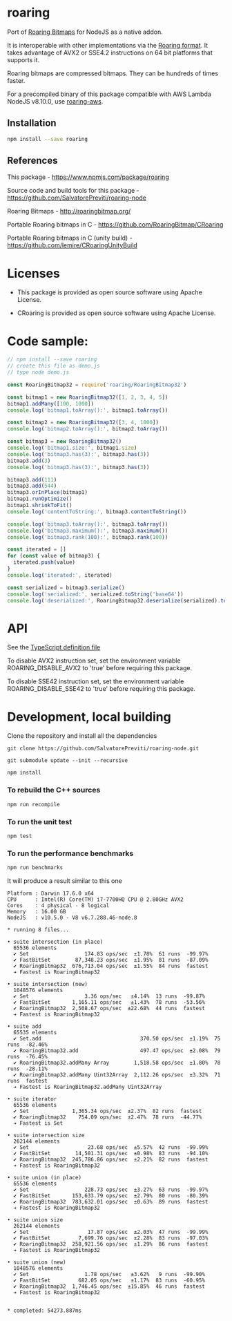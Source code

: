 # roaring

Port of [Roaring Bitmaps](http://roaringbitmap.org) for NodeJS as a native addon.

It is interoperable with other implementations via the [Roaring format](https://github.com/RoaringBitmap/RoaringFormatSpec/).
It takes advantage of AVX2 or SSE4.2 instructions on 64 bit platforms that supports it.

Roaring bitmaps are compressed bitmaps. They can be hundreds of times faster.

For a precompiled binary of this package compatible with AWS Lambda NodeJS v8.10.0, use [roaring-aws](https://www.npmjs.com/package/roaring-aws).

## Installation

```sh
npm install --save roaring
```

## References

This package - <https://www.npmjs.com/package/roaring>

Source code and build tools for this package - <https://github.com/SalvatorePreviti/roaring-node>

Roaring Bitmaps - <http://roaringbitmap.org/>

Portable Roaring bitmaps in C - <https://github.com/RoaringBitmap/CRoaring>

Portable Roaring bitmaps in C (unity build) - https://github.com/lemire/CRoaringUnityBuild

# Licenses

- This package is provided as open source software using Apache License.

- CRoaring is provided as open source software using Apache License.

# Code sample:

```javascript
// npm install --save roaring
// create this file as demo.js
// type node demo.js

const RoaringBitmap32 = require('roaring/RoaringBitmap32')

const bitmap1 = new RoaringBitmap32([1, 2, 3, 4, 5])
bitmap1.addMany([100, 1000])
console.log('bitmap1.toArray():', bitmap1.toArray())

const bitmap2 = new RoaringBitmap32([3, 4, 1000])
console.log('bitmap2.toArray():', bitmap2.toArray())

const bitmap3 = new RoaringBitmap32()
console.log('bitmap1.size:', bitmap1.size)
console.log('bitmap3.has(3):', bitmap3.has(3))
bitmap3.add(3)
console.log('bitmap3.has(3):', bitmap3.has(3))

bitmap3.add(111)
bitmap3.add(544)
bitmap3.orInPlace(bitmap1)
bitmap1.runOptimize()
bitmap1.shrinkToFit()
console.log('contentToString:', bitmap3.contentToString())

console.log('bitmap3.toArray():', bitmap3.toArray())
console.log('bitmap3.maximum():', bitmap3.maximum())
console.log('bitmap3.rank(100):', bitmap3.rank(100))

const iterated = []
for (const value of bitmap3) {
  iterated.push(value)
}
console.log('iterated:', iterated)

const serialized = bitmap3.serialize()
console.log('serialized:', serialized.toString('base64'))
console.log('deserialized:', RoaringBitmap32.deserialize(serialized).toArray())
```

# API

See the [TypeScript definition file](https://github.com/SalvatorePreviti/roaring-node/blob/master/index.d.ts)

To disable AVX2 instruction set, set the environment variable ROARING_DISABLE_AVX2 to 'true' before requiring this package.

To disable SSE42 instruction set, set the environment variable ROARING_DISABLE_SSE42 to 'true' before requiring this package.

# Development, local building

Clone the repository and install all the dependencies

```
git clone https://github.com/SalvatorePreviti/roaring-node.git

git submodule update --init --recursive

npm install
```

### To rebuild the C++ sources

```
npm run recompile
```

### To run the unit test

```
npm test
```

### To run the performance benchmarks

```sh
npm run benchmarks
```

It will produce a result similar to this one

```
Platform : Darwin 17.6.0 x64
CPU      : Intel(R) Core(TM) i7-7700HQ CPU @ 2.80GHz AVX2
Cores    : 4 physical - 8 logical
Memory   : 16.00 GB
NodeJS   : v10.5.0 - V8 v6.7.288.46-node.8

* running 8 files...

• suite intersection (in place)
  65536 elements
  ✔ Set                  174.83 ops/sec  ±1.78%  61 runs  -99.97%
  ✔ FastBitSet        87,348.23 ops/sec  ±1.95%  81 runs  -87.09%
  ✔ RoaringBitmap32  676,713.04 ops/sec  ±1.55%  84 runs  fastest
  ➔ Fastest is RoaringBitmap32

• suite intersection (new)
  1048576 elements
  ✔ Set                  3.36 ops/sec   ±4.14%  13 runs  -99.87%
  ✔ FastBitSet       1,165.11 ops/sec   ±1.43%  78 runs  -53.56%
  ✔ RoaringBitmap32  2,508.67 ops/sec  ±22.68%  44 runs  fastest
  ➔ Fastest is RoaringBitmap32

• suite add
  65535 elements
  ✔ Set.add                                370.50 ops/sec  ±1.19%  75 runs  -82.46%
  ✔ RoaringBitmap32.add                    497.47 ops/sec  ±2.08%  79 runs  -76.45%
  ✔ RoaringBitmap32.addMany Array        1,518.58 ops/sec  ±1.80%  78 runs  -28.11%
  ✔ RoaringBitmap32.addMany Uint32Array  2,112.26 ops/sec  ±3.32%  71 runs  fastest
  ➔ Fastest is RoaringBitmap32.addMany Uint32Array

• suite iterator
  65536 elements
  ✔ Set              1,365.34 ops/sec  ±2.37%  82 runs  fastest
  ✔ RoaringBitmap32    754.09 ops/sec  ±2.47%  78 runs  -44.77%
  ➔ Fastest is Set

• suite intersection size
  262144 elements
  ✔ Set                   23.68 ops/sec  ±5.57%  42 runs  -99.99%
  ✔ FastBitSet        14,501.31 ops/sec  ±0.98%  83 runs  -94.10%
  ✔ RoaringBitmap32  245,786.86 ops/sec  ±2.21%  82 runs  fastest
  ➔ Fastest is RoaringBitmap32

• suite union (in place)
  65536 elements
  ✔ Set                  228.73 ops/sec  ±3.27%  63 runs  -99.97%
  ✔ FastBitSet       153,633.79 ops/sec  ±2.79%  80 runs  -80.39%
  ✔ RoaringBitmap32  783,632.01 ops/sec  ±0.63%  89 runs  fastest
  ➔ Fastest is RoaringBitmap32

• suite union size
  262144 elements
  ✔ Set                   17.87 ops/sec  ±2.03%  47 runs  -99.99%
  ✔ FastBitSet         7,699.76 ops/sec  ±2.28%  83 runs  -97.03%
  ✔ RoaringBitmap32  258,921.56 ops/sec  ±1.29%  86 runs  fastest
  ➔ Fastest is RoaringBitmap32

• suite union (new)
  1048576 elements
  ✔ Set                  1.78 ops/sec   ±3.62%   9 runs  -99.90%
  ✔ FastBitSet         682.05 ops/sec   ±1.17%  83 runs  -60.95%
  ✔ RoaringBitmap32  1,746.45 ops/sec  ±15.85%  46 runs  fastest
  ➔ Fastest is RoaringBitmap32


* completed: 54273.887ms
```
